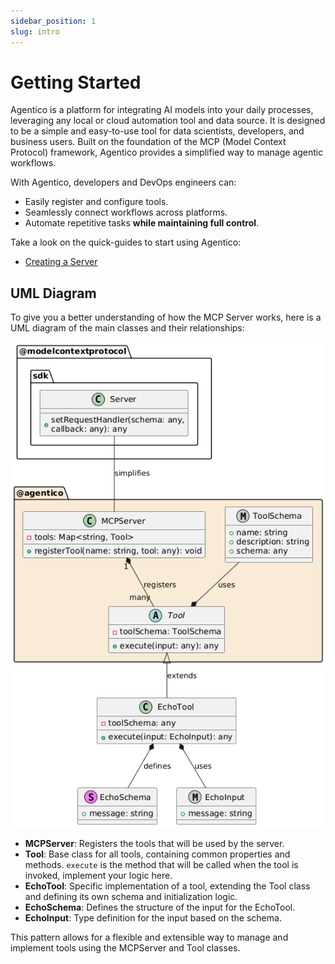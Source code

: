 ```yaml
---
sidebar_position: 1
slug: intro
---
```


# Getting Started

Agentico is a platform for integrating AI models into your daily processes, leveraging any local or cloud automation tool and data source. It is designed to be a simple and easy-to-use tool for data scientists, developers, and business users. Built on the foundation of the MCP (Model Context Protocol) framework, Agentico provides a simplified way to manage agentic workflows.

With Agentico, developers and DevOps engineers can:

* Easily register and configure tools.
* Seamlessly connect workflows across platforms.
* Automate repetitive tasks **while maintaining full control**.

Take a look on the quick-guides to start using Agentico:

* [Creating a Server](./quickstart/create-a-server)

## UML Diagram

To give you a better understanding of how the MCP Server works, here is a UML diagram of the main classes and their relationships:

![UML Diagram](https://github.com/agentico-dev/mcp-server/raw/main/mcp-server.png)

* **MCPServer**: Registers the tools that will be used by the server.
* **Tool**: Base class for all tools, containing common properties and methods. `execute` is the method that will be called when the tool is invoked, implement your logic here.
* **EchoTool**: Specific implementation of a tool, extending the Tool class and defining its own schema and initialization logic.
* **EchoSchema**: Defines the structure of the input for the EchoTool.
* **EchoInput**: Type definition for the input based on the schema.

This pattern allows for a flexible and extensible way to manage and implement tools using the MCPServer and Tool classes.